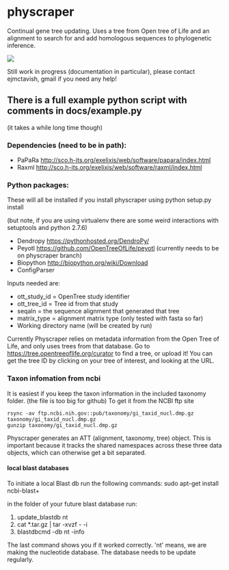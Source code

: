 # physcraper
Continual gene tree updating. 
Uses a tree from Open tree of Life and an alignment to search for and add homologous sequences to phylogenetic inference. 

![](https://cdn.rawgit.com/snacktavish/physcraper/master/docs/physcraper.svg)

Still work in progress (documentation in particular), please contact ejmctavish, gmail if you need any help!
## There is a full example python script with comments in docs/example.py 
(it takes a while long time though)

### Dependencies (need to be in path):
- PaPaRa http://sco.h-its.org/exelixis/web/software/papara/index.html 
- Raxml http://sco.h-its.org/exelixis/web/software/raxml/index.html 

### Python packages:
These will all be installed if you install physcraper using 
    python setup.py install

(but note, if you are using virtualenv there are some weird interactions with setuptools and python 2.7.6)

- Dendropy https://pythonhosted.org/DendroPy/ 
- Peyotl https://github.com/OpenTreeOfLife/peyotl (currently needs to be on physcraper branch)
- Biopython http://biopython.org/wiki/Download
- ConfigParser 

Inputs needed are:
- ott_study_id =  OpenTree study identifier  
- ott_tree_id  = Tree id from that study  
- seqaln = the sequence alignment that generated that tree  
- matrix_type = alignment matrix type (only tested with fasta so far)
- Working directory name (will be created by run)

Currently Physcraper relies on metadata information from the Open Tree of Life,
and only uses trees from that database.
Go to https://tree.opentreeoflife.org/curator to find a tree, or upload it!
You can get the tree ID by clicking on your tree of interest, and looking at the URL.

### Taxon infomation from ncbi
It is easiest if you keep the taxon information in the included taxonomy folder. (the file is too big for github)
To get it from the NCBI ftp site

    rsync -av ftp.ncbi.nih.gov::pub/taxonomy/gi_taxid_nucl.dmp.gz taxonomy/gi_taxid_nucl.dmp.gz  
    gunzip taxonomy/gi_taxid_nucl.dmp.gz




Physcraper generates an ATT (alignment, taxonomy, tree) object.
This is important because it tracks the shared namespaces across these three data objects, which can otherwise get a bit separated.


#### local blast databases
To initiate a local Blast db run the following commands:
sudo apt-get install ncbi-blast+

in the folder of your future blast database run:
1. update_blastdb nt
2. cat *.tar.gz | tar -xvzf - -i
3. blastdbcmd -db nt -info

The last command shows you if it worked correctly. 'nt' means, we are making the nucleotide database.
The database needs to be update regularly.





